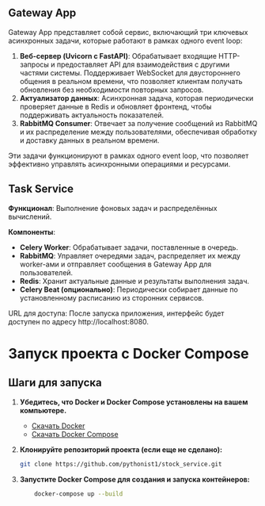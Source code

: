 ## Gateway App

Gateway App представляет собой сервис, включающий три ключевых асинхронных задачи, которые работают в рамках одного event loop:

1. **Веб-сервер (Uvicorn с FastAPI)**: Обрабатывает входящие HTTP-запросы и предоставляет API для взаимодействия с другими частями системы. Поддерживает WebSocket для двустороннего общения в реальном времени, что позволяет клиентам получать обновления без необходимости повторных запросов.
2. **Актуализатор данных**: Асинхронная задача, которая периодически проверяет данные в Redis и обновляет фронтенд, чтобы поддерживать актуальность показателей.
3. **RabbitMQ Consumer**: Отвечает за получение сообщений из RabbitMQ и их распределение между пользователями, обеспечивая обработку и доставку данных в реальном времени.

Эти задачи функционируют в рамках одного event loop, что позволяет эффективно управлять асинхронными операциями и ресурсами.

## Task Service

**Функционал**: Выполнение фоновых задач и распределённых вычислений.

**Компоненты**:
- **Celery Worker**: Обрабатывает задачи, поставленные в очередь.
- **RabbitMQ**: Управляет очередями задач, распределяет их между worker-ами и отправляет сообщения в Gateway App для пользователей.
- **Redis**: Хранит актуальные данные и результаты выполнения задач.
- **Celery Beat (опционально)**: Периодически собирает данные по установленному расписанию из сторонних сервисов.


URL для доступа: После запуска приложения, интерфейс будет доступен по адресу http://localhost:8080.

# Запуск проекта с Docker Compose

## Шаги для запуска

1. **Убедитесь, что Docker и Docker Compose установлены на вашем компьютере.**
   - [Скачать Docker](https://docs.docker.com/get-docker/)
   - [Скачать Docker Compose](https://docs.docker.com/compose/install/)

2. **Клонируйте репозиторий проекта (если еще не сделано):**

   ```bash
   git clone https://github.com/pythonist1/stock_service.git

3. **Запустите Docker Compose для создания и запуска контейнеров:**

    ```bash
        docker-compose up --build